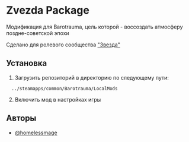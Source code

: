 # Zvezda Package
Модификация для Barotrauma, цель которой - воссоздать атмосферу поздне-советской эпохи

Сделано для ролевого сообщества ["Звезда"](https://zvezdarp.ru)
## Установка
1. Загрузить репозиторий в директорию по следующему пути:
```
  ../steamapps/common/Barotrauma/LocalMods
```
2. Включить мод в настройках игры
## Авторы
- [@homelessmage](https://www.github.com/homelessmage)
